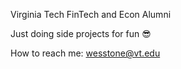 Virginia Tech FinTech and Econ Alumni 

Just doing side projects for fun 😎 

How to reach me: wesstone@vt.edu

<!---
wesstone12/wesstone12 is a ✨ special ✨ repository because its `README.md` (this file) appears on your GitHub profile.
You can click the Preview link to take a look at your changes.
--->
